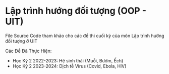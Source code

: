 # Lập trình hướng đối tượng (OOP - UIT)
File Source Code tham khảo cho các đề thi cuối kỳ của môn Lập trình hướng đối tượng ở UIT

Các Đề Đã Thực Hiện:
+ Học Kỳ 2 2022-2023: Hệ sinh thái (Muỗi, Bướm, Ếch)
+ Học Kỳ 2 2023-2024: Dịch tễ Virus (Covid, Ebola, HIV)
